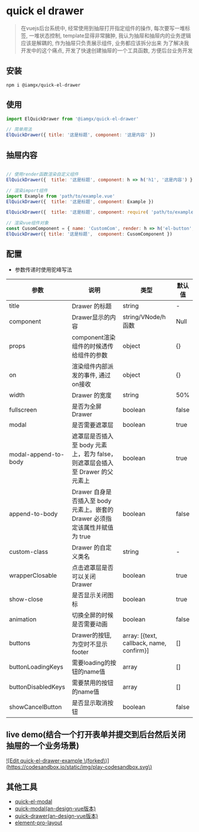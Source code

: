# quick el drawer

> 在vuejs后台系统中, 经常使用到抽屉打开指定组件的操作, 每次要写一堆标签, 一堆状态控制, template显得非常臃肿, 我认为抽屉和抽屉内的业务逻辑应该是解耦的, 作为抽屉只负责展示组件, 业务都应该拆分出来
> 为了解决我开发中的这个痛点, 开发了快速创建抽屉的一个工具函数, 方便后台业务开发

## 安装

```
npm i @iamgx/quick-el-drawer
```

## 使用

``` javascript
import ElQuickDrawer from '@iamgx/quick-el-drawer'

// 简单用法
ElQuickDrawer({ title: '这是标题', component: '这是内容' })
```

## 抽屉内容

``` javascript

// 使用render函数渲染自定义组件
ElQuickDrawer({  title: '这是标题', component: h => h('h1', '这是内容') })

// 渲染import组件
import Example from 'path/to/example.vue'
ElQuickDrawer({  title: '这是标题', component: Example })

ElQuickDrawer({  title: '这是标题', component: require( 'path/to/example.vue').default })

// 渲染vue组件对象
const CusomComponent = { name: 'CustomCom', render: h => h('el-button', 'el button!') }
ElQuickDrawer({ title: '这是标题',  component: CusomComponent })
```

## 配置

* 参数传递时使用驼峰写法

| 参数 | 说明 | 类型 | 默认值 |
| --- | --- | --- | --- |
| title | Drawer 的标题 | string | - |
| component | Drawer显示的内容 | string/VNode/h函数 | Null |
| props | component渲染组件的时候透传给组件的参数 | object | {} |
| on | 渲染组件内部派发的事件, 通过on接收 | object | {} |
| width | Drawer 的宽度 | string | 50% |
| fullscreen | 是否为全屏 Drawer | boolean | false |
| modal | 是否需要遮罩层 | boolean | true |
| modal-append-to-body | 遮罩层是否插入至 body 元素上，若为 false，则遮罩层会插入至 Drawer 的父元素上 | boolean | true |
| append-to-body | Drawer 自身是否插入至 body 元素上。嵌套的 Drawer 必须指定该属性并赋值为 true | boolean | false |
| custom-class | Drawer 的自定义类名 | string | - |
| wrapperClosable | 点击遮罩层是否可以关闭 Drawer | boolean | true |
| show-close | 是否显示关闭图标 | boolean | true |
| animation | 切换全屏的时候是否需要动画 | boolean | false |
| buttons | Drawer的按钮, 为空时不显示footer | array: [{text, callback, name, confirm}] | [] |
| buttonLoadingKeys | 需要loading的按钮的name值 | array | [] |
| buttonDisabledKeys | 需要禁用的按钮的name值 | array | [] |
| showCancelButton | 是否显示取消按钮 | boolean | false |

## live demo(结合一个打开表单并提交到后台然后关闭抽屉的一个业务场景)

[!\[Edit quick-el-drawer-example \\(forked\\)\]\(https://codesandbox.io/static/img/play-codesandbox.svg\)](https://codesandbox.io/s/quick-el-drawer-example-forked-vpcogq?fontsize=14&hidenavigation=1&theme=dark)

## 其他工具

* [quick-el-modal](https://github.com/imaxing/quick-el-modal)
* [quick-modal\(an-design-vue版本\)](https://github.com/imaxing/quick-modal)
* [quick-drawer\(an-design-vue版本\)](https://github.com/imaxing/quick-modal)
* [element-pro-layout](https://github.com/imaxing/element-pro-layout)